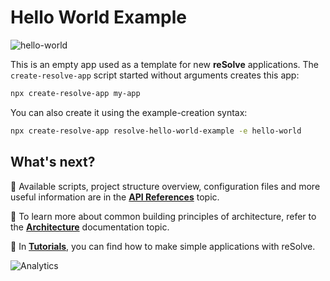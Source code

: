 # **Hello World Example**

![hello-world](https://user-images.githubusercontent.com/19663260/41165078-617d223c-6b45-11e8-8f9f-ffdc02e068ae.png)

This is an empty app used as a template for new **reSolve** applications. The `create-resolve-app` script started without arguments creates this app:

```sh
npx create-resolve-app my-app
```
You can also create it using the example-creation syntax:

```sh
npx create-resolve-app resolve-hello-world-example -e hello-world
```

## What's next?

📑 Available scripts, project structure overview, configuration files and more useful information are in the [**API References**](https://github.com/reimagined/resolve/blob/master/docs/API%20References.md) topic.

📑 To learn more about common building principles of architecture, refer to the [**Architecture**](https://github.com/reimagined/resolve/blob/master/docs/Architecture.md) documentation topic.

📑 In [**Tutorials**](https://github.com/reimagined/resolve/tree/master/docs/Tutorials), you can find how to make simple applications with reSolve.

![Analytics](https://ga-beacon.appspot.com/UA-118635726-1/examples-hello-world-readme?pixel)
